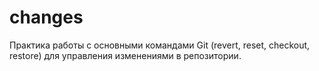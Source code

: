 # changes
Практика работы с основными командами Git (revert, reset, checkout, restore) для управления изменениями в репозитории.
